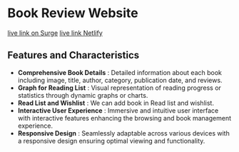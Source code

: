 # Book Review Website

[live link on Surge](https://book-buzz.surge.sh/)
[live link Netlify](https://bookbuzzlive.netlify.app/)

## Features and Characteristics

- **Comprehensive Book Details** : Detailed information about each book including image, title, author, category, publication date, and reviews.
- **Graph for Reading List** : Visual representation of reading progress or statistics through dynamic graphs or charts.
- **Read List and Wishlist** : We can add book in Read list and wishlist.
- **Interactive User Experience** : Immersive and intuitive user interface with interactive features enhancing the browsing and book management experience.
- **Responsive Design** : Seamlessly adaptable across various devices with a responsive design ensuring optimal viewing and functionality.
